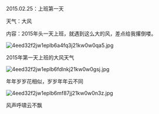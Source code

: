 
2015.02.25：上班第一天


天气：大风


内容：2015年头一天上班，就遇到这么大的风，差点给我撂倒喽。


![4eed32f2jw1eplb6a4fq3j21kw0w0qa5.jpg](https://image.bmqy.net/upload/0832a5e148ed2b02321682c704ed158c.jpg)


2015年第一天上班的大风天气


![4eed32f2jw1eplb6fdlnkj21kw0w0gsj.jpg](https://image.bmqy.net/upload/cdaa98569375c8e733145a7e0b0b8dd2.jpg)


年年岁岁花相似，岁岁年年云不同


![4eed32f2jw1eplb6mf87jj21kw0w0n3z.jpg](https://image.bmqy.net/upload/f9ceb4a82a2251551734bdc7e086af0f.jpg)


风声呼啸云不飘

